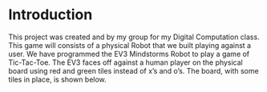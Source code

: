 # Introduction
This project was created and by my group for my Digital Computation class. This game will consists of a physical Robot that we built playing against a user.
We have programmed the EV3 Mindstorms Robot to play a game of Tic-Tac-Toe. The EV3 faces off against a human player on the physical board using red and green tiles instead of x’s and o’s. The board, with some tiles in place, is shown below.
